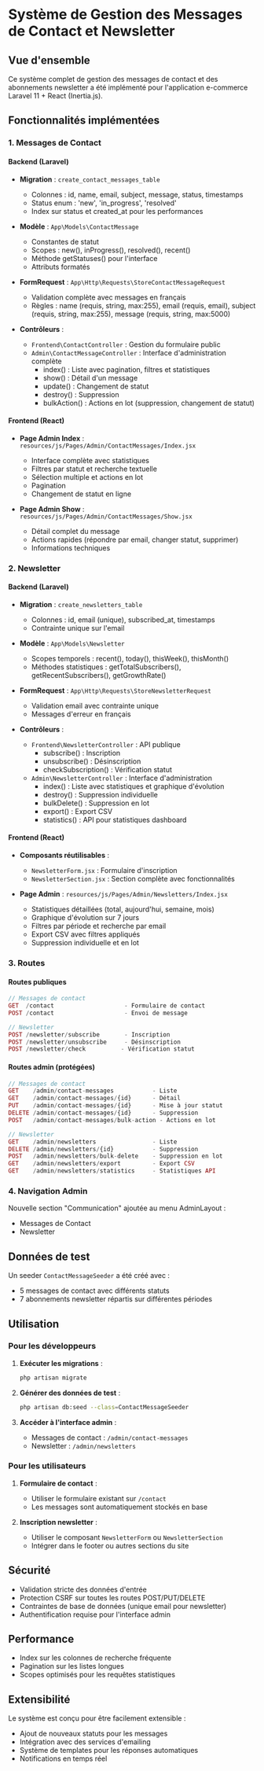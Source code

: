# Système de Gestion des Messages de Contact et Newsletter

## Vue d'ensemble

Ce système complet de gestion des messages de contact et des abonnements newsletter a été implémenté pour l'application e-commerce Laravel 11 + React (Inertia.js).

## Fonctionnalités implémentées

### 1. Messages de Contact

#### Backend (Laravel)
- **Migration** : `create_contact_messages_table`
  - Colonnes : id, name, email, subject, message, status, timestamps
  - Status enum : 'new', 'in_progress', 'resolved'
  - Index sur status et created_at pour les performances

- **Modèle** : `App\Models\ContactMessage`
  - Constantes de statut
  - Scopes : new(), inProgress(), resolved(), recent()
  - Méthode getStatuses() pour l'interface
  - Attributs formatés

- **FormRequest** : `App\Http\Requests\StoreContactMessageRequest`
  - Validation complète avec messages en français
  - Règles : name (requis, string, max:255), email (requis, email), subject (requis, string, max:255), message (requis, string, max:5000)

- **Contrôleurs** :
  - `Frontend\ContactController` : Gestion du formulaire public
  - `Admin\ContactMessageController` : Interface d'administration complète
    - index() : Liste avec pagination, filtres et statistiques
    - show() : Détail d'un message
    - update() : Changement de statut
    - destroy() : Suppression
    - bulkAction() : Actions en lot (suppression, changement de statut)

#### Frontend (React)
- **Page Admin Index** : `resources/js/Pages/Admin/ContactMessages/Index.jsx`
  - Interface complète avec statistiques
  - Filtres par statut et recherche textuelle
  - Sélection multiple et actions en lot
  - Pagination
  - Changement de statut en ligne

- **Page Admin Show** : `resources/js/Pages/Admin/ContactMessages/Show.jsx`
  - Détail complet du message
  - Actions rapides (répondre par email, changer statut, supprimer)
  - Informations techniques

### 2. Newsletter

#### Backend (Laravel)
- **Migration** : `create_newsletters_table`
  - Colonnes : id, email (unique), subscribed_at, timestamps
  - Contrainte unique sur l'email

- **Modèle** : `App\Models\Newsletter`
  - Scopes temporels : recent(), today(), thisWeek(), thisMonth()
  - Méthodes statistiques : getTotalSubscribers(), getRecentSubscribers(), getGrowthRate()

- **FormRequest** : `App\Http\Requests\StoreNewsletterRequest`
  - Validation email avec contrainte unique
  - Messages d'erreur en français

- **Contrôleurs** :
  - `Frontend\NewsletterController` : API publique
    - subscribe() : Inscription
    - unsubscribe() : Désinscription
    - checkSubscription() : Vérification statut
  - `Admin\NewsletterController` : Interface d'administration
    - index() : Liste avec statistiques et graphique d'évolution
    - destroy() : Suppression individuelle
    - bulkDelete() : Suppression en lot
    - export() : Export CSV
    - statistics() : API pour statistiques dashboard

#### Frontend (React)
- **Composants réutilisables** :
  - `NewsletterForm.jsx` : Formulaire d'inscription
  - `NewsletterSection.jsx` : Section complète avec fonctionnalités

- **Page Admin** : `resources/js/Pages/Admin/Newsletters/Index.jsx`
  - Statistiques détaillées (total, aujourd'hui, semaine, mois)
  - Graphique d'évolution sur 7 jours
  - Filtres par période et recherche par email
  - Export CSV avec filtres appliqués
  - Suppression individuelle et en lot

### 3. Routes

#### Routes publiques
```php
// Messages de contact
GET  /contact                    - Formulaire de contact
POST /contact                    - Envoi de message

// Newsletter
POST /newsletter/subscribe       - Inscription
POST /newsletter/unsubscribe     - Désinscription
POST /newsletter/check          - Vérification statut
```

#### Routes admin (protégées)
```php
// Messages de contact
GET    /admin/contact-messages           - Liste
GET    /admin/contact-messages/{id}      - Détail
PUT    /admin/contact-messages/{id}      - Mise à jour statut
DELETE /admin/contact-messages/{id}      - Suppression
POST   /admin/contact-messages/bulk-action - Actions en lot

// Newsletter
GET    /admin/newsletters                - Liste
DELETE /admin/newsletters/{id}           - Suppression
POST   /admin/newsletters/bulk-delete    - Suppression en lot
GET    /admin/newsletters/export         - Export CSV
GET    /admin/newsletters/statistics     - Statistiques API
```

### 4. Navigation Admin

Nouvelle section "Communication" ajoutée au menu AdminLayout :
- Messages de Contact
- Newsletter

## Données de test

Un seeder `ContactMessageSeeder` a été créé avec :
- 5 messages de contact avec différents statuts
- 7 abonnements newsletter répartis sur différentes périodes

## Utilisation

### Pour les développeurs

1. **Exécuter les migrations** :
   ```bash
   php artisan migrate
   ```

2. **Générer des données de test** :
   ```bash
   php artisan db:seed --class=ContactMessageSeeder
   ```

3. **Accéder à l'interface admin** :
   - Messages de contact : `/admin/contact-messages`
   - Newsletter : `/admin/newsletters`

### Pour les utilisateurs

1. **Formulaire de contact** :
   - Utiliser le formulaire existant sur `/contact`
   - Les messages sont automatiquement stockés en base

2. **Inscription newsletter** :
   - Utiliser le composant `NewsletterForm` ou `NewsletterSection`
   - Intégrer dans le footer ou autres sections du site

## Sécurité

- Validation stricte des données d'entrée
- Protection CSRF sur toutes les routes POST/PUT/DELETE
- Contraintes de base de données (unique email pour newsletter)
- Authentification requise pour l'interface admin

## Performance

- Index sur les colonnes de recherche fréquente
- Pagination sur les listes longues
- Scopes optimisés pour les requêtes statistiques

## Extensibilité

Le système est conçu pour être facilement extensible :
- Ajout de nouveaux statuts pour les messages
- Intégration avec des services d'emailing
- Système de templates pour les réponses automatiques
- Notifications en temps réel